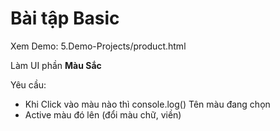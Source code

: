 # Bài tập Basic

Xem Demo: 5.Demo-Projects/product.html

Làm UI phần **Màu Sắc**

Yêu cầu: 

- Khi Click vào màu nào thì console.log() Tên màu đang chọn
- Active màu đó lên (đổi màu chữ, viền)
